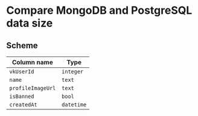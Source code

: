 # Compare MongoDB and PostgreSQL data size

## Scheme
| Column name | Type |
|---|---|
| `vkUserId` | `integer` |
| `name` | `text` |
| `profileImageUrl` | `text` |
| `isBanned` | `bool` |
| `createdAt` | `datetime` |
